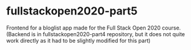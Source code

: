 # fullstackopen2020-part5
Frontend for a bloglist app made for the Full Stack Open 2020 course. <br/>
(Backend is in fullstackopen2020-part4 repository, but it does not quite work directly as it had to be slightly modified for this part)
